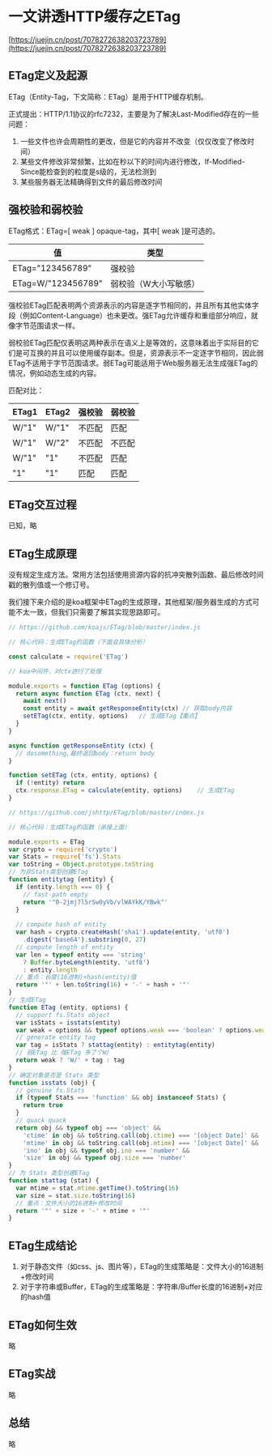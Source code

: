 # 一文讲透HTTP缓存之ETag

[https://juejin.cn/post/7078272638203723789](https://juejin.cn/post/7078272638203723789)

## ETag定义及起源

ETag（Entity-Tag，下文简称：ETag）是用于HTTP缓存机制。

正式提出：HTTP/1.1协议的rfc7232，主要是为了解决Last-Modified存在的一些问题：

1. 一些文件也许会周期性的更改，但是它的内容并不改变（仅仅改变了修改时间）
2. 某些文件修改非常频繁，比如在秒以下的时间内进行修改，If-Modified-Since能检查到的粒度是s级的，无法检测到
3. 某些服务器无法精确得到文件的最后修改时间

## 强校验和弱校验

ETag格式：ETag=[ weak ] opaque-tag，其中[ weak ]是可选的。

| 值                 | 类型                  |
| ------------------ | --------------------- |
| ETag="123456789"   | 强校验                |
| ETag=W/"123456789" | 弱校验（W大小写敏感） |

强校验ETag匹配表明两个资源表示的内容是逐字节相同的，并且所有其他实体字段（例如Content-Language）也未更改。强ETag允许缓存和重组部分响应，就像字节范围请求一样。

弱校验ETag匹配仅表明这两种表示在语义上是等效的，这意味着出于实际目的它们是可互换的并且可以使用缓存副本。但是，资源表示不一定逐字节相同，因此弱ETag不适用于字节范围请求。弱ETag可能适用于Web服务器无法生成强ETag的情况，例如动态生成的内容。

匹配对比：

| ETag1 | ETag2 | 强校验 | 弱校验 |
| ----- | ----- | ------ | ------ |
| W/"1" | W/"1" | 不匹配 | 匹配   |
| W/"1" | W/"2" | 不匹配 | 不匹配 |
| W/"1" | "1"   | 不匹配 | 匹配   |
| "1"   | "1"   | 匹配   | 匹配   |

## ETag交互过程

已知，略

## ETag生成原理

没有规定生成方法。常用方法包括使用资源内容的抗冲突散列函数、最后修改时间戳的散列值或一个修订号。

我们接下来介绍的是koa框架中ETag的生成原理，其他框架/服务器生成的方式可能不太一致，但我们只需要了解其实现思路即可。

```js
// https://github.com/koajs/ETag/blob/master/index.js

// 核心代码：生成ETag的函数（下面会具体分析）

const calculate = require('ETag')

// koa中间件，对ctx进行了处理

module.exports = function ETag (options) {
  return async function ETag (ctx, next) {
    await next()
    const entity = await getResponseEntity(ctx)	// 获取body内容
    setETag(ctx, entity, options)	// 生成ETag【重点】
  }
}

async function getResponseEntity (ctx) {
  // dosomething,最终返回body：return body
}

function setETag (ctx, entity, options) {
  if (!entity) return
  ctx.response.ETag = calculate(entity, options)	// 生成ETag
}
```

```js
// https://github.com/jshttp/ETag/blob/master/index.js

// 核心代码：生成ETag的函数（承接上面）

module.exports = ETag
var crypto = require('crypto')
var Stats = require('fs').Stats
var toString = Object.prototype.toString
// 为非Stats类型创建ETag
function entitytag (entity) {
  if (entity.length === 0) {
    // fast-path empty
    return '"0-2jmj7l5rSw0yVb/vlWAYkK/YBwk"'
  }
  
  // compute hash of entity
  var hash = crypto.createHash('sha1').update(entity, 'utf8')
  	.digest('base64').substring(0, 27)
  // compute length of entity
  var len = typeof entity === 'string'
  	? Buffer.byteLength(entity, 'utf8')
  	: entity.length
  // 重点：长度(16进制)+hash(entity)值
  return '"' + len.toString(16) + '-' + hash + '"'
}
// 生成ETag
function ETag (entity, options) {
  // support fs.Stats object
  var isStats = isstats(entity)
  var weak = options && typeof options.weak === 'boolean' ? options.weak : isStats
  // generate entity tag
  var tag = isStats ? stattag(entity) : entitytag(entity)
  // 弱ETag 比 强ETag 多了个W/
  return weak ? 'W/' + tag : tag
}
// 确定对象是否是 Stats 类型
function isstats (obj) {
  // genuine fs.Stats
  if (typeof Stats === 'function' && obj instanceof Stats) {
    return true
  }
  // quack quack
  return obj && typeof obj === 'object' &&
    'ctime' in obj && toString.call(obj.ctime) === '[object Date]' &&
    'mtime' in obj && toString.call(obj.mtime) === '[object Date]' &&
    'ino' in obj && typeof obj.ino === 'number' &&
    'size' in obj && typeof obj.size === 'number'
}
// 为 Stats 类型创建ETag
function stattag (stat) {
  var mtime = stat.mtime.getTime().toString(16)
  var size = stat.size.toString(16)
  // 重点：文件大小的16进制+修改时间
  return '"' + size + '-' + mtime + '"'
}
```

## ETag生成结论

1. 对于静态文件（如css、js、图片等），ETag的生成策略是：文件大小的16进制+修改时间
2. 对于字符串或Buffer，ETag的生成策略是：字符串/Buffer长度的16进制+对应的hash值

## ETag如何生效

略

## ETag实战

略

## 总结

略
